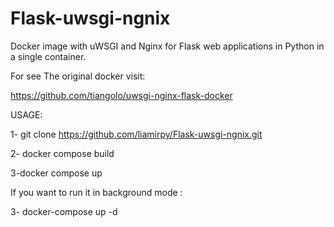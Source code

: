 # Flask-uwsgi-ngnix
Docker image with uWSGI and Nginx for Flask web applications in Python  in a single container.


For see The original docker visit:
 
 https://github.com/tiangolo/uwsgi-nginx-flask-docker
 
 
 
 USAGE:
 
 1- git clone https://github.com/liamirpy/Flask-uwsgi-ngnix.git
 
 2- docker compose build
 
 3-docker compose up 
 
 
 If you want to run it in background mode :
 
 3- docker-compose up -d 
 
 
 
